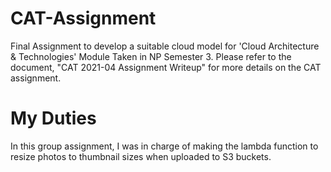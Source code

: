 # CAT-Assignment
Final Assignment to develop a suitable cloud model for 'Cloud Architecture & Technologies' Module Taken in NP Semester 3.
Please refer to the document, "CAT 2021-04 Assignment Writeup" for more details on the CAT assignment. 

# My Duties
In this group assignment, I was in charge of making the lambda function to resize photos to thumbnail sizes when uploaded to S3 buckets. 
